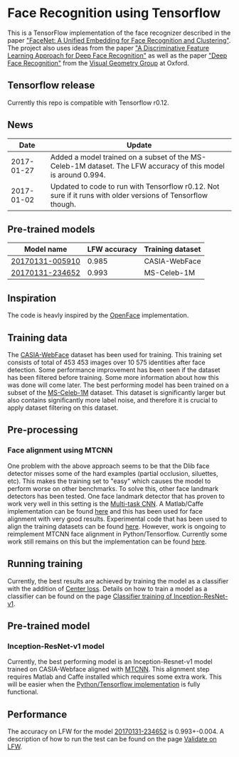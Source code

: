 # Face Recognition using Tensorflow
This is a TensorFlow implementation of the face recognizer described in the paper
["FaceNet: A Unified Embedding for Face Recognition and Clustering"](http://arxiv.org/abs/1503.03832). The project also uses ideas from the paper ["A Discriminative Feature Learning Approach for Deep Face Recognition"](http://ydwen.github.io/papers/WenECCV16.pdf) as well as the paper ["Deep Face Recognition"](http://www.robots.ox.ac.uk/~vgg/publications/2015/Parkhi15/parkhi15.pdf) from the [Visual Geometry Group](http://www.robots.ox.ac.uk/~vgg/) at Oxford.

## Tensorflow release
Currently this repo is compatible with Tensorflow r0.12.

## News
| Date     | Update |
|----------|--------|
| 2017-01-27 | Added a model trained on a subset of the MS-Celeb-1M dataset. The LFW accuracy of this model is around 0.994. |
| 2017-01-02 | Updated to code to run with Tensorflow r0.12. Not sure if it runs with older versions of Tensorflow though.

## Pre-trained models
| Model name      | LFW accuracy | Training dataset |
|-----------------|--------------|------------------|
| [20170131-005910](https://drive.google.com/open?id=0B5MzpY9kBtDVRDFsRk8xaVI1MUU) | 0.985        | CASIA-WebFace    |
| [20170131-234652](https://drive.google.com/file/d/0B5MzpY9kBtDVSGM0RmVET2EwVEk/view?usp=sharing) | 0.993        | MS-Celeb-1M      |

## Inspiration
The code is heavly inspired by the [OpenFace](https://github.com/cmusatyalab/openface) implementation.

## Training data
The [CASIA-WebFace](http://www.cbsr.ia.ac.cn/english/CASIA-WebFace-Database.html) dataset has been used for training. This training set consists of total of 453 453 images over 10 575 identities after face detection. Some performance improvement has been seen if the dataset has been filtered before training. Some more information about how this was done will come later.
The best performing model has been trained on a subset of the [MS-Celeb-1M](https://www.microsoft.com/en-us/research/project/ms-celeb-1m-challenge-recognizing-one-million-celebrities-real-world/) dataset. This dataset is significantly larger but also contains significantly more label noise, and therefore it is crucial to apply dataset filtering on this dataset.


## Pre-processing

### Face alignment using MTCNN
One problem with the above approach seems to be that the Dlib face detector misses some of the hard examples (partial occlusion, siluettes, etc). This makes the training set to "easy" which causes the model to perform worse on other benchmarks.
To solve this, other face landmark detectors has been tested. One face landmark detector that has proven to work very well in this setting is the
[Multi-task CNN](https://kpzhang93.github.io/MTCNN_face_detection_alignment/index.html). A Matlab/Caffe implementation can be found [here](https://github.com/kpzhang93/MTCNN_face_detection_alignment) and this has been used for face alignment with very good results. Experimental code that has been used to align the training datasets can be found [here](https://github.com/davidsandberg/facenet/blob/master/tmp/align_dataset.m). However, work is ongoing to reimplement MTCNN face alignment in Python/Tensorflow. Currently some work still remains on this but the implementation can be found [here](https://github.com/davidsandberg/facenet/tree/master/src/align).

## Running training
Currently, the best results are achieved by training the model as a classifier with the addition of [Center loss](http://ydwen.github.io/papers/WenECCV16.pdf). Details on how to train a model as a classifier can be found on the page [Classifier training of Inception-ResNet-v1](https://github.com/davidsandberg/facenet/wiki/Classifier-training-of-inception-resnet-v1).

## Pre-trained model
### Inception-ResNet-v1 model
Currently, the best performing model is an Inception-Resnet-v1 model trained on CASIA-Webface aligned with [MTCNN](https://github.com/davidsandberg/facenet/blob/master/tmp/align_dataset.m). This alignment step requires Matlab and Caffe installed which requires some extra work. This will be easier when the [Python/Tensorflow implementation](https://github.com/davidsandberg/facenet/tree/master/src/align) is fully functional.

## Performance
The accuracy on LFW for the model [20170131-234652](https://drive.google.com/file/d/0B5MzpY9kBtDVSGM0RmVET2EwVEk/view?usp=sharing) is 0.993+-0.004. A description of how to run the test can be found on the page [Validate on LFW](https://github.com/davidsandberg/facenet/wiki/Validate-on-lfw).
